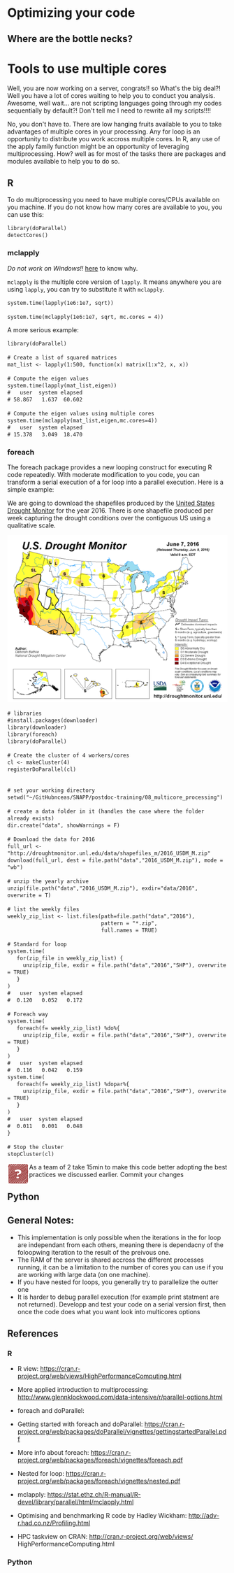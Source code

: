 # Optimizing your code

## Where are the bottle necks?


# Tools to use multiple cores 

Well, you are now working on a server, congrats!! so What's the big deal?! Well you have a lot of cores waiting to help you to conduct you analysis. Awesome, well wait... are not scripting languages going through my codes sequentially by default?! Don't tell me I need to rewrite all my scripts!!!!

No, you don't have to. There are low hanging fruits available to you to take advantages of multiple cores in your processing. Any for loop is an opportunity to distribute you work accross multiple cores. In R, any use of the apply family function might be an opportunity of leveraging multiprocessing. How? well as for most of the tasks there are packages and modules available to help you to do so.

## R
To do multiprocessing you need to have multiple cores/CPUs available on you machine. If you do not know how many cores are available to you, you can use this:

```{r}
library(doParallel)
detectCores()
```
### mclapply 
_Do not work on Windows!!_ [here](https://en.wikipedia.org/wiki/Fork–exec) to know why.

```mclapply``` is the multiple core version of ```lapply```. It means anywhere you are using ```lapply```, you can try to substitute it with ```mclapply```.

```{r}
system.time(lapply(1e6:1e7, sqrt))

system.time(mclapply(1e6:1e7, sqrt, mc.cores = 4))
```

A more serious example:

```{r}
library(doParallel)

# Create a list of squared matrices
mat_list <- lapply(1:500, function(x) matrix(1:x^2, x, x))

# Compute the eigen values
system.time(lapply(mat_list,eigen))
#   user  system elapsed 
# 58.867   1.637  60.602 

# Compute the eigen values using multiple cores
system.time(mclapply(mat_list,eigen,mc.cores=4))
#   user  system elapsed 
# 15.378   3.049  18.470 
```

### foreach

The foreach package provides a new looping construct for executing R code repeatedly. With moderate modification to you code, you can transform a serial execution of a for loop into a parallel execution. Here is a simple example: 

We are going to download the shapefiles produced by the [United States Drought Monitor](http://droughtmonitor.unl.edu) for the year 2016. There is one shapefile produced per week capturing the drought conditions over the contiguous US using a qualitative scale.

![](images/Drought_Monitoring_example.png)

```{r}
# libraries
#install.packages(downloader)
library(downloader)
library(foreach)
library(doParallel)

# Create the cluster of 4 workers/cores
cl <- makeCluster(4)
registerDoParallel(cl)


# set your working directory
setwd("~/GitHubnceas/SNAPP/postdoc-training/08_multicore_processing")

# create a data folder in it (handles the case where the folder already exists)
dir.create("data", showWarnings = F)

# Download the data for 2016
full_url <- "http://droughtmonitor.unl.edu/data/shapefiles_m/2016_USDM_M.zip"
download(full_url, dest = file.path("data","2016_USDM_M.zip"), mode = "wb")

# unzip the yearly archive
unzip(file.path("data","2016_USDM_M.zip"), exdir="data/2016", overwrite = T)

# list the weekly files
weekly_zip_list <- list.files(path=file.path("data","2016"), 
                              pattern = "*.zip",
                              full.names = TRUE)

# Standard for loop
system.time(
   for(zip_file in weekly_zip_list) {
     unzip(zip_file, exdir = file.path("data","2016","SHP"), overwrite = TRUE)
   }
)
#   user  system elapsed 
#  0.120   0.052   0.172 

# Foreach way
system.time(
   foreach(f= weekly_zip_list) %do%{
     unzip(zip_file, exdir = file.path("data","2016","SHP"), overwrite = TRUE)
   }
)
#   user  system elapsed 
#  0.116   0.042   0.159
system.time(
   foreach(f= weekly_zip_list) %dopar%{
     unzip(zip_file, exdir = file.path("data","2016","SHP"), overwrite = TRUE)
   }
)
#   user  system elapsed 
#  0.011   0.001   0.048
}

# Stop the cluster
stopCluster(cl)

```
<img style="float: left;width: 50px;" src="images/challengeproblemred_scribble.png"/>


As a team of 2 take 15min to make this code better adopting the best practices we discussed earlier. Commit your changes
 

## Python

## General Notes: 
- This implementation is only possible when the iterations in the for loop are independant from each others, meaning there is dependacny of the foloopwing iteration to the result of the preivous one.
- The RAM of the server is shared accross the different processes running, it can be a limitation to the number of cores you can use if you are working with large data (on one machine).
- If you have nested for loops, you generally try to parallelize the outter one
- It is harder to debug parallel execution (for example print statment are not returned). Developp and test your code on a serial version first, then once the code does what you want look into multicores options

## References
### R
- R view: https://cran.r-project.org/web/views/HighPerformanceComputing.html 

- More applied introduction to multiprocessing: http://www.glennklockwood.com/data-intensive/r/parallel-options.html 

- foreach and doParallel: 
 - Getting started with foreach and doParallel: https://cran.r-project.org/web/packages/doParallel/vignettes/gettingstartedParallel.pdf 
 - More info about foreach: https://cran.r-project.org/web/packages/foreach/vignettes/foreach.pdf 
 - Nested for loop: https://cran.r-project.org/web/packages/foreach/vignettes/nested.pdf 

- mclapply: https://stat.ethz.ch/R-manual/R-devel/library/parallel/html/mclapply.html 

- Optimising and benchmarking R code by Hadley Wickham: http://adv-r.had.co.nz/Profiling.html

- HPC taskview on CRAN: http://cran.r-project.org/web/views/ HighPerformanceComputing.html


### Python

